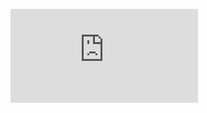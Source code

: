 [![](https://raw.githubusercontent.com/imaheshno1/imaheshno1/main/index.html)](https://www.linkedin.com/in/imaheshno1/)
